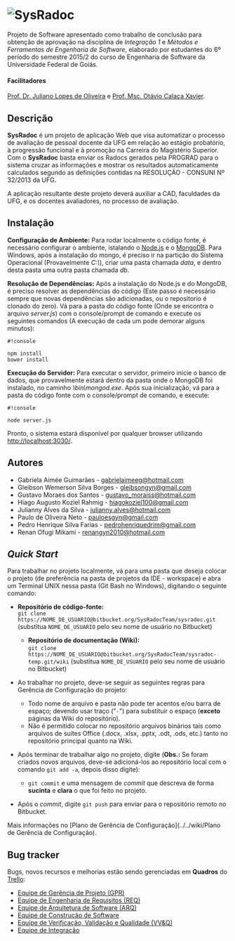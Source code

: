 # ![SysRadoc](../../wiki/Projeto/Extras/Logo/SysRadoc.svg)

Projeto de Software apresentado como trabalho de conclusão para obtenção de aprovação na disciplina de *Integração 1* e *Métodos e Ferramentas de Engenharia de Software*, elaborado por estudantes do 6º período do semestre 2015/2 do curso de Engenharia de Software da Universidade Federal de Goiás.

#### Facilitadores
[Prof. Dr. Juliano Lopes de Oliveira](mailto:juliano@inf.ufg.br) e [Prof. Msc. Otávio Calaça Xavier](mailto:otavio@inf.ufg.br).

Descrição
---------
**SysRadoc** é um projeto de aplicação Web que visa automatizar o processo de avaliação de pessoal docente da UFG em relação ao estágio probatório, à progressão funcional e à promoção na Carreira do Magistério Superior. Com o **SysRadoc** basta enviar os Radocs gerados pela PROGRAD para o sistema cruzar as informações e mostrar os resultados automaticamente calculados segundo as definições contidas na RESOLUÇÃO - CONSUNI Nº 32/2013 da UFG.

A aplicação resultante deste projeto deverá auxiliar a CAD, faculdades da UFG, e os docentes avaliadores, no processo de avaliação.

Instalação
----------

**Configuração de Ambiente:** 
Para rodar localmente o código fonte, é necessário configurar o ambiente, istalando o [Node.js](https://nodejs.org/en/) e o [MongoDB](https://www.mongodb.org/downloads#production). Para Windows, após a instalação do mongo, é preciso ir na partição do Sistema Operacional (Provavelmente *C:\\*), criar uma pasta chamada *data*, e dentro desta pasta uma outra pasta chamada *db*.


**Resolução de Dependências:** 
Após a instalação do Node.js e do MongoDB, é preciso resolver as dependências do código (Este passo é necessário sempre que novas dependências são adicionadas, ou o repositorio é clonado do zero). Vá para a pasta do código fonte (Onde se encontra o arquivo *server.js*) com o console/prompt de comando e execute os seguintes comandos (A execução de cada um pode demorar alguns minutos):


```
#!console

npm install
bower install
```


**Execução do Servidor:** 
Para executar o servidor, primeiro inicie o banco de dados, que provavelmente estará dentro da pasta onde o MongoDB foi instalado, no caminho *\\bin\\mongod.exe*. Após sua inicialização, vá para a pasta do código fonte com o console/prompt de comando, e execute:

```
#!console

node server.js
```

Pronto, o sistema estará disponível por qualquer browser utilizando [http://localhost:3030/](http://localhost:3030/).


Autores
-------
 * Gabriela Aimée Guimarães - <gabrielaimeeg@hotmail.com>
 * Gleibson Wemerson Silva Borges - <gleibsongyn@gmail.com>
 * Gustavo Moraes dos Santos - <gustavo_moraiss@hotmail.com>
 * Hiago Augusto Koziel Rahmig - <hiagokoziel100@gmail.com>
 * Julianny Alves da Silva - <julianny.alves@hotmail.com>
 * Paulo de Oliveira Neto - <pauloesgyn@gmail.com>
 * Pedro Henrique Silva Farias - <pedrohenriquedrim@gmail.com>
 * Renan Ofugi Mikami - <renangyn2010@hotmail.com>


*Quick Start*
-------------
Para trabalhar no projeto localmente, vá para uma pasta que deseja colocar o projeto (de preferência na pasta de projetos da IDE - workspace) e abra um Terminal UNIX nessa pasta (Git Bash no Windows), digitando o seguinte comando:

* **Repositório de código-fonte:**  
`git clone https://NOME_DE_USUARIO@bitbucket.org/SysRadocTeam/sysradoc.git` (substitua `NOME_DE_USUARIO` pelo seu nome de usuário no Bitbucket)
    * **Repositório de documentação (Wiki):**  
    `git clone https://NOME_DE_USUARIO@bitbucket.org/SysRadocTeam/sysradoc-temp.git/wiki` (substitua `NOME_DE_USUARIO` pelo seu nome de usuário no Bitbucket)

* Ao trabalhar no projeto, deve-se seguir as seguintes regras para Gerência de Configuração do projeto:
	* Todo nome de arquivo e pasta não pode ter acentos e/ou barra de espaço; devendo usar traço ("`-`") para substituir o espaço (**exceto** páginas da Wiki do repositório).
	* Não é permitido colocar no repositório arquivos binários tais como arquivos de suítes Office (.docx, .xlsx, .pptx, .odt, .ods, etc.) tanto no repositório principal quanto na Wiki.

* Após terminar de trabalhar algo no projeto, digite (**Obs.:** Se foram criados novos arquivos, deve-se adicioná-los ao repositório local com o comando `git add -a`, depois disso digite):

    * `git commit` e uma mensagem de *commit* que descreva de forma **sucinta** e **clara** o que foi feito no projeto.

* Após o *commit*, digite `git push` para enviar para o repositório remoto no Bitbucket.

Mais informações no [Plano de Gerência de Configuração](../../wiki/Plano de Gerência de Configuração).

Bug tracker
-----------

Bugs, novos recursos e melhorias estão sendo gerenciadas em **Quadros** do [Trello](https://trello.com):

 * [Equipe de Gerência de Projeto (GPR)](https://trello.com/b/MuZ1B5Lj/atividades-equipe-gerencia)
 * [Equipe de Engenharia de Requisitos (REQ)](https://trello.com/b/5Oqwmm4R/atividades-equipe-de-requisitos)
 * [Equipe de Arquitetura de Software (ARQ)](https://trello.com/b/j7QfzuOZ/atividades-equipe-de-arquitetura)
 * [Equipe de Construção de Software](https://trello.com/b/rnTXAr5X/atividades-construcao)
 * [Equipe de Verificação, Validação e Qualidade (VV&Q)]()
 * [Equipe de Integração](https://trello.com/b/StEpdoui/atividades-integracao)